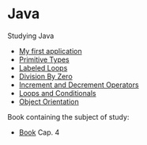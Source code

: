# Java
Studying Java

* [My first application](https://github.com/RaphaelBatagini/java/tree/master/MyApplication)
* [Primitive Types](https://github.com/RaphaelBatagini/java/tree/master/PrimitiveTypes)
* [Labeled Loops](https://github.com/RaphaelBatagini/java/tree/master/LabeledLoops)
* [Division By Zero](https://github.com/RaphaelBatagini/java/tree/master/DivisionByZero)
* [Increment and Decrement Operators](https://github.com/RaphaelBatagini/java/tree/master/IncrementDecrement)
* [Loops and Conditionals](https://github.com/RaphaelBatagini/java/tree/master/LoopsAndConditionals)
* [Object Orientation](https://github.com/RaphaelBatagini/java/tree/master/ObjectOrientation)

Book containing the subject of study:
* [Book](https://www.caelum.com.br/apostila-java-orientacao-objetos) Cap. 4

